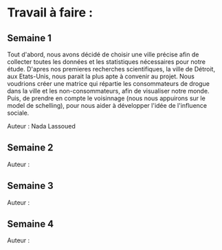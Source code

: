 # Travail à faire :

## Semaine 1 
Tout d'abord, nous avons décidé de choisir une ville précise afin de collecter toutes les données et les statistiques nécessaires pour notre étude. D'apres nos premieres recherches scientifiques, la ville de Détroit, aux Etats-Unis, nous parait la plus apte à convenir au projet. 
Nous voudrions créer une matrice qui répartie les consommateurs de drogue dans la ville et les non-consommateurs, afin de visualiser notre monde.
Puis, de prendre en compte le voisinnage (nous nous appuirons sur le model de schelling), pour nous aider à développer l'idée de l'influence sociale. 



Auteur : Nada Lassoued 

## Semaine 2
Auteur :


## Semaine 3
Auteur :

## Semaine 4
Auteur :
